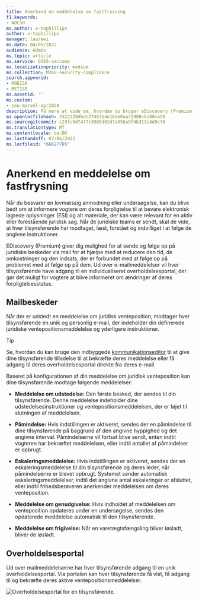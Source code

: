```yaml
---
title: Anerkend en meddelelse om fastfrysning
f1.keywords:
- NOCSH
ms.author: v-tophillips
author: v-tophillips
manager: laurawi
ms.date: 04/05/2022
audience: Admin
ms.topic: article
ms.service: O365-seccomp
ms.localizationpriority: medium
ms.collection: M365-security-compliance
search.appverid:
- MOE150
- MET150
ms.assetid: ''
ms.custom:
- seo-marvel-apr2020
description: Få mere at vide om, hvordan du bruger eDiscovery (Premium) til at sende og følge op på meddelelser i juridisk venteposition via mail samt overvåge status for forpligtelser.
ms.openlocfilehash: 3322228dbdc27463bde16de0aa71900cbc80ca58
ms.sourcegitcommit: c29fc9d7477c3985d02d7a956a9f4b311c4d9c76
ms.translationtype: MT
ms.contentlocale: da-DK
ms.lasthandoff: 07/06/2022
ms.locfileid: "66627785"
---
```

# <a name="acknowledge-a-hold-notification"></a>Anerkend en meddelelse om fastfrysning

Når du besvarer en lovmæssig anmodning eller undersøgelse, kan du blive bedt om at informere vogtere om deres forpligtelse til at bevare elektronisk lagrede oplysninger (ESI) og alt materiale, der kan være relevant for en aktiv eller forestående juridisk sag. Når de juridiske teams er sendt, skal de vide, at hver tilsynsførende har modtaget, læst, forstået og indvilliget i at følge de angivne instruktioner.

EDiscovery (Premium) giver dig mulighed for at sende og følge op på juridiske beskeder via mail for at hjælpe med at reducere den tid, de omkostninger og den indsats, der er forbundet med at følge op på problemet med at følge op på dem. Ud over e-mailmeddelelser vil hver tilsynsførende have adgang til en individualiseret overholdelsesportal, der gør det muligt for vogtere at blive informeret om ændringer af deres forpligtelsesstatus.

## <a name="email-notifications"></a>Mailbeskeder

Når der er udstedt en meddelelse om juridisk venteposition, modtager hver tilsynsførende en unik og personlig e-mail, der indeholder din definerede juridiske ventepositionsmeddelelse og yderligere instruktioner. 

> [!TIP]
> Se, hvordan du kan bruge den indbyggede  [kommunikationseditor](using-communications-editor.md) til at give dine tilsynsførende tilladelse til at bekræfte deres meddelelse eller få adgang til deres overholdelsesportal direkte fra deres e-mail.

Baseret på konfigurationen af din meddelelse om juridisk venteposition kan dine tilsynsførende modtage følgende meddelelser: 

- **Meddelelse om udstedelse:** Den første besked, der sendes til din tilsynsførende. Denne meddelelse indeholder dine udstedelsesinstruktioner og ventepositionsmeddelelsen, der er føjet til slutningen af meddelelsen.

- **Påmindelse:** Hvis indstillingen er aktiveret, sendes der en påmindelse til dine tilsynsførende på baggrund af den angivne hyppighed og det angivne interval. Påmindelserne vil fortsat blive sendt, enten indtil vogteren har bekræftet meddelelsen, eller indtil antallet af påmindelser er opbrugt.

- **Eskaleringsmeddelelse:** Hvis indstillingen er aktiveret, sendes der en eskaleringsmeddelelse til din tilsynsførende og deres leder, når påmindelserne er blevet opbrugt. Systemet sender automatisk eskaleringsmeddelelser, indtil det angivne antal eskaleringer er afsluttet, eller indtil frihedsberøveren anerkender meddelelsen om deres venteposition.

- **Meddelelse om genudgivelse:** Hvis indholdet af meddelelsen om venteposition opdateres under en undersøgelse, sendes den opdaterede meddelelse automatisk til den tilsynsførende.

- **Meddelelse om frigivelse:** Når en varetægtsfængsling bliver løsladt, bliver de løsladt. 

## <a name="compliance-portal"></a>Overholdelsesportal

Ud over mailmeddelelserne har hver tilsynsførende adgang til en unik overholdelsesportal. Via portalen kan hver tilsynsførende få vist, få adgang til og bekræfte deres aktive ventepositionsmeddelelser.

![Overholdelsesportal for en tilsynsførende.](../media/CustodianPortal.jpg)
